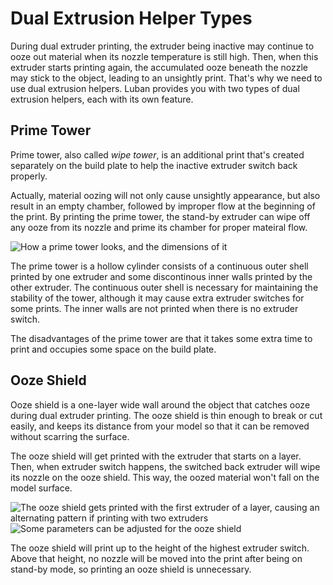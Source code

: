 Dual Extrusion Helper Types
====
During dual extruder printing, the extruder being inactive may continue to ooze out material when its nozzle temperature is still high. Then, when this extruder starts printing again, the accumulated ooze beneath the nozzle may stick to the object, leading to an unsightly print. That's why we need to use dual extrusion helpers. Luban provides you with two types of dual extrusion helpers, each with its own feature. 

Prime Tower
----

Prime tower, also called *wipe tower*, is an additional print that's created separately on the build plate to help the inactive extruder switch back properly.

Actually, material oozing will not only cause unsightly appearance, but also result in an empty chamber, followed by improper flow at the beginning of the print. By printing the prime tower, the stand-by extruder can wipe off any ooze from its nozzle and prime its chamber for proper mateiral flow.

![How a prime tower looks, and the dimensions of it](../images/prime_tower.svg)

The prime tower is a hollow cylinder consists of a continuous outer shell printed by one extruder and some discontinous inner walls printed by the other extruder. The continuous outer shell is necessary for maintaining the stability of the tower, although it may cause extra extruder switches for some prints. The inner walls are not printed when there is no extruder switch.

The disadvantages of the prime tower are that it takes some extra time to print and occupies some space on the build plate.

Ooze Shield
----
Ooze shield is a one-layer wide wall around the object that catches ooze during dual extruder printing. The ooze shield is thin enough to break or cut easily, and keeps its distance from your model so that it can be removed without scarring the surface.

The ooze shield will get printed with the extruder that starts on a layer. Then, when extruder switch happens, the switched back extruder will wipe its nozzle on the ooze shield. This way, the oozed material won't fall on the model surface.

![The ooze shield gets printed with the first extruder of a layer, causing an alternating pattern if printing with two extruders](../images/ooze_shield.png)
![Some parameters can be adjusted for the ooze shield](../images/ooze_shield.svg)

The ooze shield will print up to the height of the highest extruder switch. Above that height, no nozzle will be moved into the print after being on stand-by mode, so printing an ooze shield is unnecessary. 
